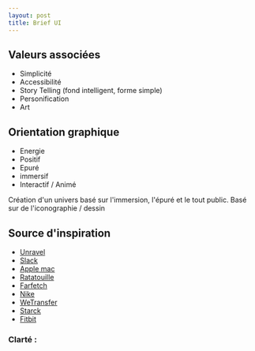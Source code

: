 ```yaml
---
layout: post
title: Brief UI
---
```


## Valeurs associées
* Simplicité
* Accessibilité
* Story Telling (fond intelligent, forme simple)
* Personification
* Art 

## Orientation graphique
* Energie
* Positif
* Epuré
* immersif
* Interactif / Animé

Création d'un univers basé sur l'immersion, l'épuré et le tout public. 
Basé sur de l'iconographie / dessin

## Source d'inspiration
* [Unravel](http://www.unravelgame.com/fr_FR.html)
* [Slack](https://slack.com)
* [Apple mac](http://www.apple.com/fr/mac/)
* [Ratatouille](http://www.disney.fr/films/ratatouille)
* [Farfetch](http://www.farfetch.com/fr/)
* [Nike](http://www.nike.com/fr/fr_fr/launch)
* [WeTransfer](https://www.wetransfer.com)
* [Starck](http://www.starck.com/fr/)
* [Fitbit](https://www.fitbit.com/fr)

### Clarté :
* [tokywoky](https://www.tokywoky.com/)
* [Lam Hua](http://lamhua.com/)
* [Headspace](https://www.headspace.com/)
* [CarbonStudio](http://www.carbonstudio.co.uk/)

### Immersif
* [Twinkle Twinkle](http://www.twinkletwinkle.fr/)
* [The Family](http://www.thefamily.co/#welcome)

### Décalé
* [Giphy](http://giphy.com)
* [koudetatondemand](http://www.koudetatondemand.co)
* [jacquico](http://www.jacquico.com/)

